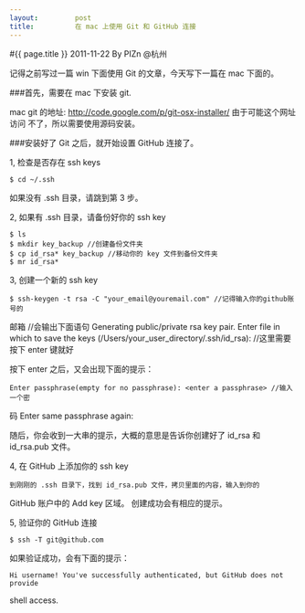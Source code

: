 ```yaml
---
layout:         post
title:          在 mac 上使用 Git 和 GitHub 连接
---
```

#{{ page.title }}
2011-11-22 By PIZn @杭州

记得之前写过一篇 win 下面使用 Git 的文章，今天写下一篇在 mac 下面的。

###首先，需要在 mac 下安装 git.

mac git 的地址: http://code.google.com/p/git-osx-installer/ 由于可能这个网址访问
不了，所以需要使用源码安装。

###安装好了 Git 之后，就开始设置 GitHub 连接了。

1, 检查是否存在 ssh keys

    $ cd ~/.ssh

如果没有 .ssh 目录，请跳到第 3 步。

2, 如果有 .ssh 目录，请备份好你的 ssh key

    $ ls
    $ mkdir key_backup //创建备份文件夹
    $ cp id_rsa* key_backup //移动你的 key 文件到备份文件夹
    $ mr id_rsa*

3, 创建一个新的 ssh key

    $ ssh-keygen -t rsa -C "your_email@youremail.com" //记得输入你的github账号的
邮箱
    //会输出下面语句
    Generating public/private rsa key pair.
    Enter file in which to save the keys 
    (/Users/your_user_directory/.ssh/id_rsa): <press enter> //这里需要按下 enter
键就好

按下 enter 之后，又会出现下面的提示：

    Enter passphrase(empty for no passphrase): <enter a passphrase> //输入一个密
码
    Enter same passphrase again: <enter passphrase again>

随后，你会收到一大串的提示，大概的意思是告诉你创建好了 id_rsa 和 id_rsa.pub 文件。

4, 在 GitHub 上添加你的 ssh key

    到刚刚的 .ssh 目录下，找到 id_rsa.pub 文件，拷贝里面的内容，输入到你的
GitHub 账户中的 Add key 区域。
    创建成功会有相应的提示。

5, 验证你的 GitHub 连接

    $ ssh -T git@github.com
    
如果验证成功，会有下面的提示：

    Hi username! You've successfully authenticated, but GitHub does not provide
shell access.
